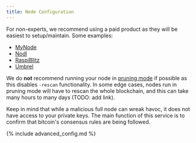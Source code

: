 ```yaml
---
title: Node Configuration
---
```


For non-experts, we recommend using a paid product as they will be easiest to setup/maintain.
Some examples:
* [MyNode](https://mynodebtc.com/)
* [Nodl](https://www.nodl.it/)
* [RaspiBlitz](https://shop.fulmo.org/raspiblitz/)
* [Umbrel](https://getumbrel.com/)

We do **not** recommend running your node in [pruning mode](https://bitcoin.org/en/full-node#reduce-storage) if possible as this disables `-rescan` functionality.
In some edge cases, nodes run in pruning mode will have to rescan the whole blockchain, and this can take many hours to many days (TODO: add link).

Keep in mind that while a malicious full node can wreak havoc, it does not have access to your private keys.
The main function of this service is to confirm that bitcoin's consensus rules are being followed.

{% include advanced_config.md %}
